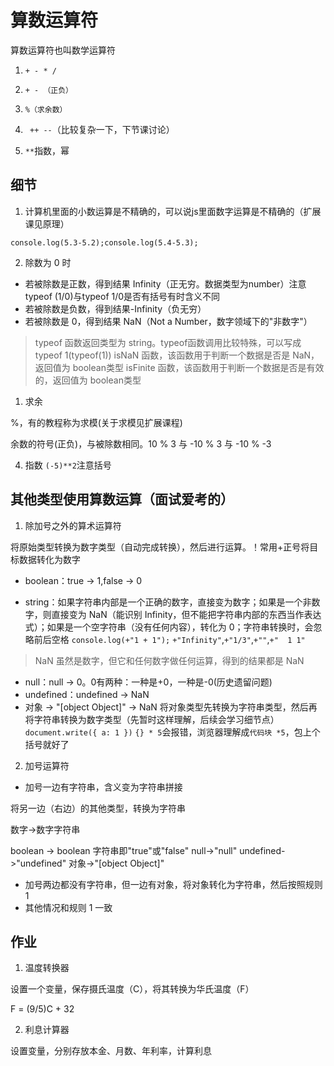 # 算数运算符

算数运算符也叫数学运算符

1. ```+ - * /```

2. ```+ - （正负）```

3. ```%（求余数）```

4. ``` ++ --```（比较复杂一下，下节课讨论）

5. ```**```指数，幂

## 细节

1. 计算机里面的小数运算是不精确的，可以说js里面数字运算是不精确的（扩展课见原理）
 
  `console.log(5.3-5.2);console.log(5.4-5.3);`

2. 除数为 0 时

- 若被除数是正数，得到结果 Infinity（正无穷。数据类型为number）注意typeof (1/0)与typeof 1/0是否有括号有时含义不同
- 若被除数是负数，得到结果-Infinity（负无穷）
- 若被除数是 0，得到结果 NaN（Not a Number，数字领域下的"非数字"）

> typeof 函数返回类型为 string。typeof函数调用比较特殊，可以写成typeof 1(typeof(1))
> isNaN 函数，该函数用于判断一个数据是否是 NaN，返回值为 boolean类型
> isFinite 函数，该函数用于判断一个数据是否是有效的，返回值为 boolean类型

1. 求余

%，有的教程称为求模(关于求模见扩展课程)

余数的符号(正负)，与被除数相同。10 % 3 与 -10 % 3 与 -10 % -3

4. 指数
  `(-5)**2`注意括号

## 其他类型使用算数运算（面试爱考的）

1. 除加号之外的算术运算符

将原始类型转换为数字类型（自动完成转换），然后进行运算。！常用+正号将目标数据转化为数字

- boolean：true -> 1,false -> 0
  
- string：如果字符串内部是一个正确的数字，直接变为数字；如果是一个非数字，则直接变为 NaN（能识别 Infinity，但不能把字符串内部的东西当作表达式）；如果是一个空字符串（没有任何内容），转化为 0；字符串转换时，会忽略前后空格
  `console.log(+"1 + 1");`
  ```+"Infinity"```,```+"1/3"```,```+""```,```+"  1 1"```

> NaN 虽然是数字，但它和任何数字做任何运算，得到的结果都是 NaN

- null：null -> 0。0有两种：一种是+0，一种是-0(历史遗留问题)
- undefined：undefined -> NaN
- 对象 -> "[object Object]" -> NaN
  将对象类型先转换为字符串类型，然后再将字符串转换为数字类型（先暂时这样理解，后续会学习细节点）```document.write({ a: 1 })```
  ```{} * 5```会报错，浏览器理解成```代码块 *5```，包上个括号就好了

2. 加号运算符

- 加号一边有字符串，含义变为字符串拼接

将另一边（右边）的其他类型，转换为字符串

数字->数字字符串

boolean -> boolean 字符串即"true"或"false"
null->"null"
undefined->"undefined"
对象->"[object Object]"

- 加号两边都没有字符串，但一边有对象，将对象转化为字符串，然后按照规则 1
- 其他情况和规则 1 一致

## 作业

1. 温度转换器

设置一个变量，保存摄氏温度（C），将其转换为华氏温度（F）

F = (9/5)C + 32

2. 利息计算器

设置变量，分别存放本金、月数、年利率，计算利息
